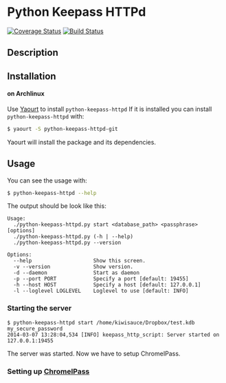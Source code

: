 # Python Keepass HTTPd #
[![Coverage Status](https://coveralls.io/repos/bhedrich/python-keepass-httpd/badge.png)](https://coveralls.io/r/bhedrich/python-keepass-httpd)
[![Build Status](https://travis-ci.org/bhedrich/python-keepass-httpd.png?branch=master)](https://travis-ci.org/bhedrich/python-keepass-httpd)

## Description ##

## Installation ##

#### on Archlinux ####
Use [Yaourt](http://archlinux.fr/yaourt-en/) to install ```python-keepass-httpd``` 
If it is installed you can install ```python-keepass-httpd``` with:
```bash
$ yaourt -S python-keepass-httpd-git
```
Yaourt will install the package and its dependencies. 

## Usage ##
You can see the usage with:
```bash
$ python-keepass-httpd --help
```

The output should be look like this:
```
Usage:
  ./python-keepass-httpd.py start <database_path> <passphrase> [options]
  ./python-keepass-httpd.py (-h | --help)
  ./python-keepass-httpd.py --version

Options:
  --help                    Show this screen.
  -v --version              Show version.
  -d --daemon               Start as daemon
  -p --port PORT            Specify a port [default: 19455]
  -h --host HOST            Specify a host [default: 127.0.0.1]
  -l --loglevel LOGLEVEL    Loglevel to use [default: INFO]
```
### Starting the server ###
```
$ python-keepass-httpd start /home/kiwisauce/Dropbox/test.kdb my_secure_password
2014-03-07 13:28:04,534 [INFO] keepass_http_script: Server started on 127.0.0.1:19455
```
The server was started. Now we have to setup ChromeIPass.

### Setting up [ChromeIPass](https://chrome.google.com/webstore/detail/chromeipass/ompiailgknfdndiefoaoiligalphfdae) ###

